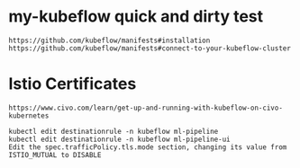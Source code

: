 # my-kubeflow quick and dirty test
    https://github.com/kubeflow/manifests#installation
    https://github.com/kubeflow/manifests#connect-to-your-kubeflow-cluster

# Istio Certificates
    https://www.civo.com/learn/get-up-and-running-with-kubeflow-on-civo-kubernetes

    kubectl edit destinationrule -n kubeflow ml-pipeline
    kubectl edit destinationrule -n kubeflow ml-pipeline-ui
    Edit the spec.trafficPolicy.tls.mode section, changing its value from ISTIO_MUTUAL to DISABLE
